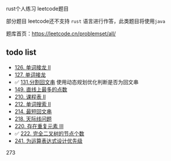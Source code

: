 rust个人练习 leetcode题目

部分题目 leetcode还不支持 `rust` 语言进行作答，此类题目将使用`java`

题库首页：https://leetcode.cn/problemset/all/

## todo list

* [126. 单词接龙 II](https://leetcode.cn/problems/word-ladder-ii/)
* [127. 单词接龙](https://leetcode.cn/problems/word-ladder/)
* ✅  [131.分割回文串](https://leetcode.cn/problems/palindrome-partitioning/) 使用动态规划优化判断是否为回文串 
* [149. 直线上最多的点数](https://leetcode.cn/problems/max-points-on-a-line/)  
* [210. 课程表 II](https://leetcode.cn/problems/design-add-and-search-words-data-structure/)  
* [212. 单词搜索 II](https://leetcode.cn/problems/word-search-ii/description/)  
* [214. 最短回文串](https://leetcode.cn/problems/shortest-palindrome/description/)  
* [218. 天际线问题](https://leetcode.cn/problems/the-skyline-problem/description/)  
* [220. 存在重复元素 III](https://leetcode.cn/problems/contains-duplicate-iii/description/)  
* ✅  [222. 完全二叉树的节点个数](https://leetcode.cn/problems/maximal-square/description/)  
* [241. 为运算表达式设计优先级](https://leetcode.cn/problems/different-ways-to-add-parentheses/description/)


273 